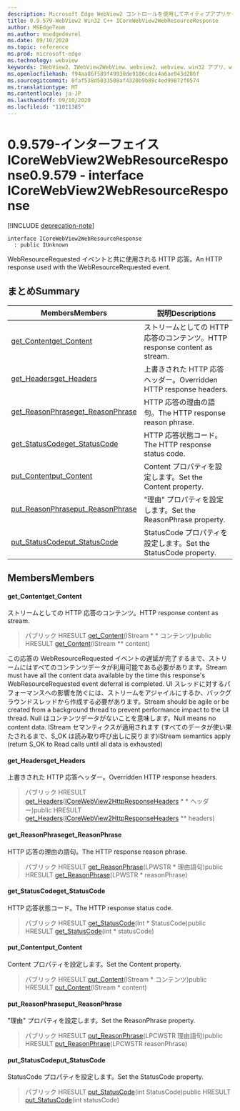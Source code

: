 ```yaml
---
description: Microsoft Edge WebView2 コントロールを使用してネイティブアプリケーションに web 技術 (HTML、CSS、JavaScript) を埋め込む
title: 0.9.579-WebView2 Win32 C++ ICoreWebView2WebResourceResponse
author: MSEdgeTeam
ms.author: msedgedevrel
ms.date: 09/10/2020
ms.topic: reference
ms.prod: microsoft-edge
ms.technology: webview
keywords: IWebView2、IWebView2WebView、webview2、webview、win32 アプリ、win32、edge、ICoreWebView2、ICoreWebView2Controller、browser control、edge html、ICoreWebView2WebResourceResponse
ms.openlocfilehash: f94aa86f589f49930de9186cdca4a6ae943d286f
ms.sourcegitcommit: 0faf538d5033508af4320b9b89c4ed99872f0574
ms.translationtype: MT
ms.contentlocale: ja-JP
ms.lasthandoff: 09/10/2020
ms.locfileid: "11011385"
---
```

# <span data-ttu-id="a552e-104">0.9.579-インターフェイス ICoreWebView2WebResourceResponse</span><span class="sxs-lookup"><span data-stu-id="a552e-104">0.9.579 - interface ICoreWebView2WebResourceResponse</span></span> 

[!INCLUDE [deprecation-note](../../includes/deprecation-note.md)]

```
interface ICoreWebView2WebResourceResponse
  : public IUnknown
```

<span data-ttu-id="a552e-105">WebResourceRequested イベントと共に使用される HTTP 応答。</span><span class="sxs-lookup"><span data-stu-id="a552e-105">An HTTP response used with the WebResourceRequested event.</span></span>

## <span data-ttu-id="a552e-106">まとめ</span><span class="sxs-lookup"><span data-stu-id="a552e-106">Summary</span></span>

 <span data-ttu-id="a552e-107">Members</span><span class="sxs-lookup"><span data-stu-id="a552e-107">Members</span></span>                        | <span data-ttu-id="a552e-108">説明</span><span class="sxs-lookup"><span data-stu-id="a552e-108">Descriptions</span></span>
--------------------------------|---------------------------------------------
[<span data-ttu-id="a552e-109">get_Content</span><span class="sxs-lookup"><span data-stu-id="a552e-109">get_Content</span></span>](#get_content) | <span data-ttu-id="a552e-110">ストリームとしての HTTP 応答のコンテンツ。</span><span class="sxs-lookup"><span data-stu-id="a552e-110">HTTP response content as stream.</span></span>
[<span data-ttu-id="a552e-111">get_Headers</span><span class="sxs-lookup"><span data-stu-id="a552e-111">get_Headers</span></span>](#get_headers) | <span data-ttu-id="a552e-112">上書きされた HTTP 応答ヘッダー。</span><span class="sxs-lookup"><span data-stu-id="a552e-112">Overridden HTTP response headers.</span></span>
[<span data-ttu-id="a552e-113">get_ReasonPhrase</span><span class="sxs-lookup"><span data-stu-id="a552e-113">get_ReasonPhrase</span></span>](#get_reasonphrase) | <span data-ttu-id="a552e-114">HTTP 応答の理由の語句。</span><span class="sxs-lookup"><span data-stu-id="a552e-114">The HTTP response reason phrase.</span></span>
[<span data-ttu-id="a552e-115">get_StatusCode</span><span class="sxs-lookup"><span data-stu-id="a552e-115">get_StatusCode</span></span>](#get_statuscode) | <span data-ttu-id="a552e-116">HTTP 応答状態コード。</span><span class="sxs-lookup"><span data-stu-id="a552e-116">The HTTP response status code.</span></span>
[<span data-ttu-id="a552e-117">put_Content</span><span class="sxs-lookup"><span data-stu-id="a552e-117">put_Content</span></span>](#put_content) | <span data-ttu-id="a552e-118">Content プロパティを設定します。</span><span class="sxs-lookup"><span data-stu-id="a552e-118">Set the Content property.</span></span>
[<span data-ttu-id="a552e-119">put_ReasonPhrase</span><span class="sxs-lookup"><span data-stu-id="a552e-119">put_ReasonPhrase</span></span>](#put_reasonphrase) | <span data-ttu-id="a552e-120">"理由" プロパティを設定します。</span><span class="sxs-lookup"><span data-stu-id="a552e-120">Set the ReasonPhrase property.</span></span>
[<span data-ttu-id="a552e-121">put_StatusCode</span><span class="sxs-lookup"><span data-stu-id="a552e-121">put_StatusCode</span></span>](#put_statuscode) | <span data-ttu-id="a552e-122">StatusCode プロパティを設定します。</span><span class="sxs-lookup"><span data-stu-id="a552e-122">Set the StatusCode property.</span></span>

## <span data-ttu-id="a552e-123">Members</span><span class="sxs-lookup"><span data-stu-id="a552e-123">Members</span></span>

#### <span data-ttu-id="a552e-124">get_Content</span><span class="sxs-lookup"><span data-stu-id="a552e-124">get_Content</span></span> 

<span data-ttu-id="a552e-125">ストリームとしての HTTP 応答のコンテンツ。</span><span class="sxs-lookup"><span data-stu-id="a552e-125">HTTP response content as stream.</span></span>

> <span data-ttu-id="a552e-126">パブリック HRESULT [get_Content](#get_content)(IStream \* \* コンテンツ)</span><span class="sxs-lookup"><span data-stu-id="a552e-126">public HRESULT [get_Content](#get_content)(IStream \*\* content)</span></span>

<span data-ttu-id="a552e-127">この応答の WebResourceRequested イベントの遅延が完了するまで、ストリームにはすべてのコンテンツデータが利用可能である必要があります。</span><span class="sxs-lookup"><span data-stu-id="a552e-127">Stream must have all the content data available by the time this response's WebResourceRequested event deferral is completed.</span></span> <span data-ttu-id="a552e-128">UI スレッドに対するパフォーマンスへの影響を防ぐには、ストリームをアジャイルにするか、バックグラウンドスレッドから作成する必要があります。</span><span class="sxs-lookup"><span data-stu-id="a552e-128">Stream should be agile or be created from a background thread to prevent performance impact to the UI thread.</span></span> <span data-ttu-id="a552e-129">Null はコンテンツデータがないことを意味します。</span><span class="sxs-lookup"><span data-stu-id="a552e-129">Null means no content data.</span></span> <span data-ttu-id="a552e-130">IStream セマンティクスが適用されます (すべてのデータが使い果たされるまで、S_OK は読み取り呼び出しに戻ります)</span><span class="sxs-lookup"><span data-stu-id="a552e-130">IStream semantics apply (return S_OK to Read calls until all data is exhausted)</span></span>

#### <span data-ttu-id="a552e-131">get_Headers</span><span class="sxs-lookup"><span data-stu-id="a552e-131">get_Headers</span></span> 

<span data-ttu-id="a552e-132">上書きされた HTTP 応答ヘッダー。</span><span class="sxs-lookup"><span data-stu-id="a552e-132">Overridden HTTP response headers.</span></span>

> <span data-ttu-id="a552e-133">パブリック HRESULT [get_Headers](#get_headers)([ICoreWebView2HttpResponseHeaders](icorewebview2httpresponseheaders.md) \* \* ヘッダー)</span><span class="sxs-lookup"><span data-stu-id="a552e-133">public HRESULT [get_Headers](#get_headers)([ICoreWebView2HttpResponseHeaders](icorewebview2httpresponseheaders.md) \*\* headers)</span></span>

#### <span data-ttu-id="a552e-134">get_ReasonPhrase</span><span class="sxs-lookup"><span data-stu-id="a552e-134">get_ReasonPhrase</span></span> 

<span data-ttu-id="a552e-135">HTTP 応答の理由の語句。</span><span class="sxs-lookup"><span data-stu-id="a552e-135">The HTTP response reason phrase.</span></span>

> <span data-ttu-id="a552e-136">パブリック HRESULT [get_ReasonPhrase](#get_reasonphrase)(LPWSTR \* 理由語句)</span><span class="sxs-lookup"><span data-stu-id="a552e-136">public HRESULT [get_ReasonPhrase](#get_reasonphrase)(LPWSTR \* reasonPhrase)</span></span>

#### <span data-ttu-id="a552e-137">get_StatusCode</span><span class="sxs-lookup"><span data-stu-id="a552e-137">get_StatusCode</span></span> 

<span data-ttu-id="a552e-138">HTTP 応答状態コード。</span><span class="sxs-lookup"><span data-stu-id="a552e-138">The HTTP response status code.</span></span>

> <span data-ttu-id="a552e-139">パブリック HRESULT [get_StatusCode](#get_statuscode)(Int \* StatusCode)</span><span class="sxs-lookup"><span data-stu-id="a552e-139">public HRESULT [get_StatusCode](#get_statuscode)(int \* statusCode)</span></span>

#### <span data-ttu-id="a552e-140">put_Content</span><span class="sxs-lookup"><span data-stu-id="a552e-140">put_Content</span></span> 

<span data-ttu-id="a552e-141">Content プロパティを設定します。</span><span class="sxs-lookup"><span data-stu-id="a552e-141">Set the Content property.</span></span>

> <span data-ttu-id="a552e-142">パブリック HRESULT [put_Content](#put_content)(IStream \* コンテンツ)</span><span class="sxs-lookup"><span data-stu-id="a552e-142">public HRESULT [put_Content](#put_content)(IStream \* content)</span></span>

#### <span data-ttu-id="a552e-143">put_ReasonPhrase</span><span class="sxs-lookup"><span data-stu-id="a552e-143">put_ReasonPhrase</span></span> 

<span data-ttu-id="a552e-144">"理由" プロパティを設定します。</span><span class="sxs-lookup"><span data-stu-id="a552e-144">Set the ReasonPhrase property.</span></span>

> <span data-ttu-id="a552e-145">パブリック HRESULT [put_ReasonPhrase](#put_reasonphrase)(LPCWSTR 理由語句)</span><span class="sxs-lookup"><span data-stu-id="a552e-145">public HRESULT [put_ReasonPhrase](#put_reasonphrase)(LPCWSTR reasonPhrase)</span></span>

#### <span data-ttu-id="a552e-146">put_StatusCode</span><span class="sxs-lookup"><span data-stu-id="a552e-146">put_StatusCode</span></span> 

<span data-ttu-id="a552e-147">StatusCode プロパティを設定します。</span><span class="sxs-lookup"><span data-stu-id="a552e-147">Set the StatusCode property.</span></span>

> <span data-ttu-id="a552e-148">パブリック HRESULT [put_StatusCode](#put_statuscode)(int StatusCode)</span><span class="sxs-lookup"><span data-stu-id="a552e-148">public HRESULT [put_StatusCode](#put_statuscode)(int statusCode)</span></span>

